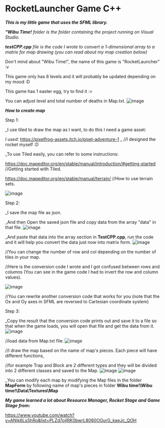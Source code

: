 # RocketLauncher Game C++
***This is my little game that uses the SFML library.***

***"Wibu Time!** folder is the folder containing the project running on Visual Studio.*

***testCPP.cpp** file is the code I wrote to convert a 1-dimensional array to a matrix for map drawing (you can read about my map creation below)*

Don't mind about "Wibu Time!", the name of this game is "RocketLauncher" :v
 
This game only has 8 levels and it will probably be updated depending on my mood :D

This game has 1 easter egg, try to find it :>

You can adjust level and total number of deaths in Map.txt.
![image](https://user-images.githubusercontent.com/84552830/154812812-7e6cf1a2-f448-4a78-bd2f-a73ca7da5383.png)

***How to create map***

Step 1:

_I use tiled to draw the map as I want, to do this I need a game asset:

*I used:* https://pixelfrog-assets.itch.io/pixel-adventure-1 _  //I designed the rocket myself :D

_To use Tiled easily, you can refer to some instructions:

https://doc.mapeditor.org/en/stable/manual/introduction/#getting-started //Getting started with Tiled.

https://doc.mapeditor.org/en/stable/manual/terrain/ //How to use terrain sets.

![image](https://user-images.githubusercontent.com/84552830/154813256-96018e6c-0059-4c86-8b44-f3e0ec6b58e1.png)

Step 2:

_I save the map file as json.

_And then Open the saved json file and copy data from the array "data" in that file.
![image](https://user-images.githubusercontent.com/84552830/154813639-d44eef7f-7f76-48f9-a907-5c62d51570c1.png)

_And paste that data into the array section in **TestCPP.cpp**, run the code and it will help you convert the data just now into matrix form.
![image](https://user-images.githubusercontent.com/84552830/154813668-ad74665f-1905-44c0-9957-68fc8bd692ab.png)

//You can change the number of row and col depending on the number of tiles in your map.

//Here is the conversion code I wrote and I got confused between rows and columns (You can see in the game code I had to invert the row and column values).

![image](https://user-images.githubusercontent.com/84552830/154813935-e1495c2f-eb28-4520-80c7-1861ded2e7dd.png)

//You can rewrite another conversion code that works for you (note that the Ox and Oy axes in SFML are reversed to Cartesian coordinate system)

Step 3:

_Copy the result that the conversion code prints out and save it to a file so that when the game loads, you will open that file and get the data from it.
![image](https://user-images.githubusercontent.com/84552830/154814162-c51a9632-965b-4e6f-aa48-e3350aa8bac4.png)

//load data from Map.txt file:
![image](https://user-images.githubusercontent.com/84552830/154814209-579fc036-b582-4605-b672-eecfe22a6cd2.png)

//I draw the map based on the name of map's pieces. Each piece will have different functions, 

//for example Trap and Block are 2 different types and they will be divided into 2 different classes and saved to the Map.
![image](https://user-images.githubusercontent.com/84552830/154814349-a08ef82b-227f-408c-84d7-b36cd3816d10.png)
![image](https://user-images.githubusercontent.com/84552830/154814372-8209449d-defd-404d-bdb8-e9e7614e1600.png)

_You can modify each map by modifying the Map files in the folder **MapForm** by following name of map's pieces in folder **Wibu time!\Wibu time!\Data\Textures\Map**


***My game learned a lot about Resource Manager, Rocket Stage and Game Stage from:*** 

https://www.youtube.com/watch?v=ANjk6LsShRo&list=PLZd7ojlRK0bwrL8060OGurG_kaeJc_QOH
